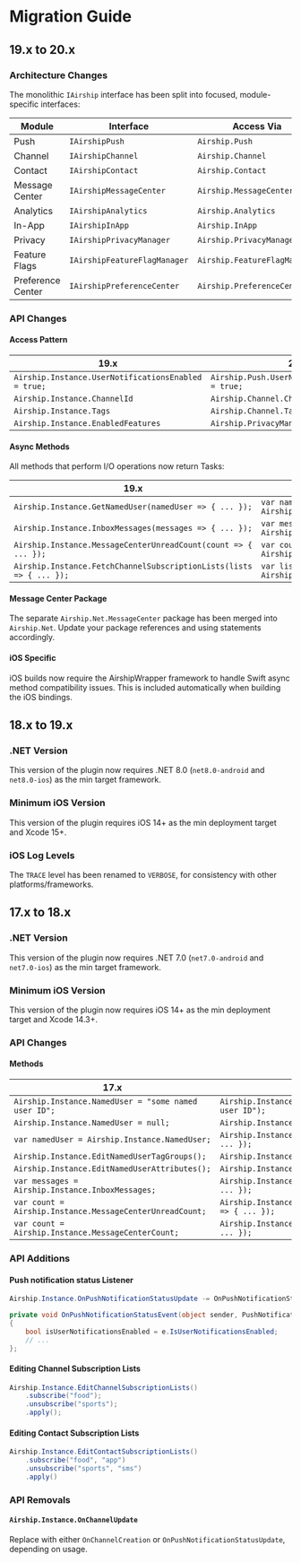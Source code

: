 # Migration Guide

## 19.x to 20.x

### Architecture Changes

The monolithic `IAirship` interface has been split into focused, module-specific interfaces:

| Module | Interface | Access Via |
|--------|-----------|------------|
| Push | `IAirshipPush` | `Airship.Push` |
| Channel | `IAirshipChannel` | `Airship.Channel` |
| Contact | `IAirshipContact` | `Airship.Contact` |
| Message Center | `IAirshipMessageCenter` | `Airship.MessageCenter` |
| Analytics | `IAirshipAnalytics` | `Airship.Analytics` |
| In-App | `IAirshipInApp` | `Airship.InApp` |
| Privacy | `IAirshipPrivacyManager` | `Airship.PrivacyManager` |
| Feature Flags | `IAirshipFeatureFlagManager` | `Airship.FeatureFlagManager` |
| Preference Center | `IAirshipPreferenceCenter` | `Airship.PreferenceCenter` |

### API Changes

#### Access Pattern

| 19.x | 20.x |
|------|------|
| `Airship.Instance.UserNotificationsEnabled = true;` | `Airship.Push.UserNotificationsEnabled = true;` |
| `Airship.Instance.ChannelId` | `Airship.Channel.ChannelId` |
| `Airship.Instance.Tags` | `Airship.Channel.Tags` |
| `Airship.Instance.EnabledFeatures` | `Airship.PrivacyManager.EnabledFeatures` |

#### Async Methods

All methods that perform I/O operations now return Tasks:

| 19.x | 20.x |
|------|------|
| `Airship.Instance.GetNamedUser(namedUser => { ... });` | `var namedUser = await Airship.Contact.GetNamedUserID();` |
| `Airship.Instance.InboxMessages(messages => { ... });` | `var messages = await Airship.MessageCenter.GetMessages();` |
| `Airship.Instance.MessageCenterUnreadCount(count => { ... });` | `var count = await Airship.MessageCenter.GetUnreadCount();` |
| `Airship.Instance.FetchChannelSubscriptionLists(lists => { ... });` | `var lists = await Airship.Channel.FetchSubscriptionLists();` |

#### Message Center Package

The separate `Airship.Net.MessageCenter` package has been merged into `Airship.Net`. Update your package references and using statements accordingly.

#### iOS Specific

iOS builds now require the AirshipWrapper framework to handle Swift async method compatibility issues. This is included automatically when building the iOS bindings.

## 18.x to 19.x

### .NET Version

This version of the plugin now requires .NET 8.0 (`net8.0-android` and `net8.0-ios`) as the min target framework.

### Minimum iOS Version

This version of the plugin requires iOS 14+ as the min deployment target and Xcode 15+.

### iOS Log Levels

The `TRACE` level has been renamed to `VERBOSE`, for consistency with other platforms/frameworks.

## 17.x to 18.x

### .NET Version

This version of the plugin now requires .NET 7.0 (`net7.0-android` and `net7.0-ios`) as the min target framework.

### Minimum iOS Version

This version of the plugin now requires iOS 14+ as the min deployment target and Xcode 14.3+.

### API Changes

#### Methods

| 17.x | 18.x |
|------|------|
| `Airship.Instance.NamedUser = "some named user ID";` | `Airship.Instance.IdentifyContact("some named user ID");` |
| `Airship.Instance.NamedUser = null;` | `Airship.Instance.ResetContact();` |
| `var namedUser = Airship.Instance.NamedUser;` | `Airship.Instance.GetNamedUser(namedUser => { ... });` |
| `Airship.Instance.EditNamedUserTagGroups();` | `Airship.Instance.EditContactTagGroups();` |
| `Airship.Instance.EditNamedUserAttributes();` | `Airship.Instance.EditContactAttributes();` |
| `var messages = Airship.Instance.InboxMessages;` | `Airship.Instance.InboxMessages(messages => { ... });` |
| `var count = Airship.Instance.MessageCenterUnreadCount;` | `Airship.Instance.MessageCenterUnreadCount(count => { ... });` |
| `var count = Airship.Instance.MessageCenterCount;` | `Airship.Instance.MessageCenterCount(count => { ... });` |

### API Additions

#### Push notification status Listener

```csharp
Airship.Instance.OnPushNotificationStatusUpdate -= OnPushNotificationStatusEvent;

private void OnPushNotificationStatusEvent(object sender, PushNotificationStatusEventArgs e) => 
{
	bool isUserNotificationsEnabled = e.IsUserNotificationsEnabled;
	// ...
};
```

#### Editing Channel Subscription Lists

```csharp
Airship.Instance.EditChannelSubscriptionLists()
    .subscribe("food");
    .unsubscribe("sports");
    .apply();
```

#### Editing Contact Subscription Lists

```csharp
Airship.Instance.EditContactSubscriptionLists()
    .subscribe("food", "app")
    .unsubscribe("sports", "sms")
    .apply()
```

### API Removals

#### `Airship.Instance.OnChannelUpdate`

Replace with either `OnChannelCreation` or `OnPushNotificationStatusUpdate`, depending on usage.